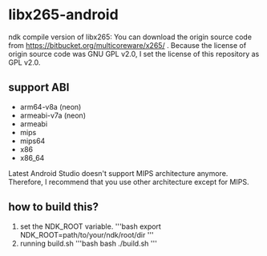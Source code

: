 # libx265-android
ndk compile version of libx265: You can download the origin source code from https://bitbucket.org/multicoreware/x265/ . Because the license of origin source code was GNU GPL v2.0, I set the license of this repository as GPL v2.0.

## support ABI

* arm64-v8a (neon)
* armeabi-v7a (neon)
* armeabi
* mips
* mips64
* x86
* x86_64

Latest Android Studio doesn't support MIPS architecture anymore. Therefore, I recommend that you use other architecture except for MIPS.

## how to build this?

1. set the NDK_ROOT variable.
'''bash
    export NDK_ROOT=path/to/your/ndk/root/dir
'''
2. running build.sh
'''bash
    bash ./build.sh
'''
